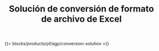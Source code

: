 ﻿---
title: Solución de conversión de formato de archivo de Excel 
weight: 7730
url: /es/conversion
description: Convierta archivos de Excel a PDF, DOCX, PPTX, XLS, XLSX, XLSM, XLSB, ODS, CSV, TSV, HTML, JPG, BMP, PNG, SVG, TIFF, XPS, MHTML y Markdown.
---
{{< blocks/products/pf/agp/conversion-solution >}} 